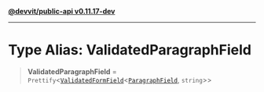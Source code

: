 [**@devvit/public-api v0.11.17-dev**](../README.md)

---

# Type Alias: ValidatedParagraphField

> **ValidatedParagraphField** = `Prettify`\<[`ValidatedFormField`](ValidatedFormField.md)\<[`ParagraphField`](ParagraphField.md), `string`\>\>
